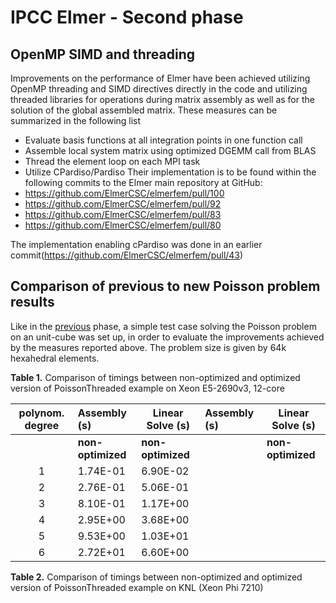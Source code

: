 # IPCC Elmer - Second phase 

## OpenMP SIMD and threading
 
Improvements on the performance of Elmer have been achieved utilizing OpenMP threading and SIMD directives directly in the code and utilizing threaded libraries for operations during matrix assembly as well as for the solution of the global assembled matrix. These measures can be summarized in the following list
* Evaluate basis functions at all integration points in one function call
* Assemble local system matrix using optimized DGEMM call from BLAS
* Thread the element loop on each MPI task
* Utilize CPardiso/Pardiso
Their implementation is to be found within the following commits to the Elmer main repository at GitHub:
* https://github.com/ElmerCSC/elmerfem/pull/100 
* https://github.com/ElmerCSC/elmerfem/pull/92
* https://github.com/ElmerCSC/elmerfem/pull/83
* https://github.com/ElmerCSC/elmerfem/pull/80

The implementation enabling cPardiso was done in an earlier commit(https://github.com/ElmerCSC/elmerfem/pull/43)

## Comparison of previous to new Poisson problem results

Like in the [previous](https://github.com/cschpc/elmer-on-KNL/blob/master/Reports/Initial_porting.md) phase, a simple test case solving the Poisson problem on an  unit-cube was set up, in order to evaluate the improvements achieved by the measures reported above. The problem size is given by 64k hexahedral elements.

**Table 1.** Comparison of timings between non-optimized and optimized version of PoissonThreaded example on Xeon E5-2690v3, 12-core

| polynom. degree | Assembly (s) | Linear Solve (s)|Assembly (s) | Linear Solve (s)|
|:---------------:|:-------------|-----------------|:-------------|-----------------|
|                 |**non-optimized**| **non-optimized**||**non-optimized**| **non-optimized**|
|	1	  |1.74E-01	 | 6.90E-02   |
|	2	  |2.76E-01	 |	5.06E-01   |
|	3	  |8.10E-01	 |	1.17E+00   |
|	4	  |2.95E+00	 |	3.68E+00   |
|	5	  |9.53E+00	 |	1.03E+01   |
|	6	  |2.72E+01	 |	6.60E+00   |


**Table 2.** Comparison of timings between non-optimized and optimized version of PoissonThreaded example on KNL (Xeon Phi 7210)


